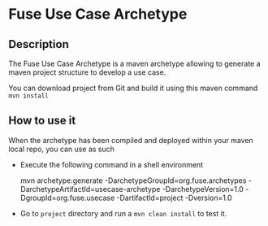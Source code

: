 # Fuse Use Case Archetype

## Description

The Fuse Use Case Archetype is a maven archetype allowing to generate a maven project structure
to develop a use case.

You can download project from Git and build it using this maven command `mvn install`

## How to use it

When the archetype has been compiled and deployed within your maven local repo, you can use as such

- Execute the following command in a shell environment

    mvn archetype:generate -DarchetypeGroupId=org.fuse.archetypes -DarchetypeArtifactId=usecase-archetype -DarchetypeVersion=1.0 -DgroupId=org.fuse.usecase -DartifactId=project -Dversion=1.0

- Go to `project` directory and run a `mvn clean install` to test it.